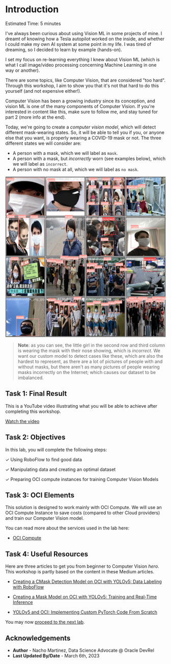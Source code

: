 # Introduction

Estimated Time: 5 minutes

I've always been curious about using Vision ML in some projects of mine. I  dreamt of knowing how a Tesla autopilot worked on the inside, and whether I could make my own AI system at some point in my life. I was tired of dreaming, so I decided to learn by example (hands-on).

I set my focus on re-learning everything I knew about Vision ML (which is what I call image/video processing concerning Machine Learning in one way or another).

There are some topics, like Computer Vision, that are considered "too hard". Through this workshop, I aim to show you that it's not that hard to do this yourself (and not expensive either!).

Computer Vision has been a growing industry since its conception, and vision ML is one of the many components of Computer Vision. If you're interested in content like this, make sure to follow me, and stay tuned for part 2 (more info at the end).

Today, we're going to create a *computer vision model*, which will detect different mask-wearing states. So, it will be able to tell you if you, or anyone else that you want, is properly wearing a COVID-19 mask or not. The three different states we will consider are:
- A person with a mask, which we will label as `mask`.
- A person with a mask, but *incorrectly* worn (see examples below), which we will label as `incorrect`.
- A person with no mask at all, which we will label as `no mask`.

![validation batch - girl](./images/val_batch0_labels.jpg)

> **Note**: as you can see, the little girl in the second row and third column is wearing the mask with their nose showing, which is *incorrect*. We want our custom model to detect cases like these, which are also the hardest to represent, as there are a lot of pictures of people with and without masks, but there aren't as many pictures of people wearing masks incorrectly on the Internet; which causes our dataset to be imbalanced.

## Task 1: Final Result

This is a YouTube video illustrating what you will be able to achieve after completing this workshop.

[Watch the video](youtube:LPRrbPiZ2X8)

## Task 2: Objectives

In this lab, you will complete the following steps:

&check; Using RoboFlow to find good data

&check; Manipulating data and creating an optimal dataset

&check; Preparing OCI compute instances for training Computer Vision Models

## Task 3: OCI Elements

This solution is designed to work mainly with OCI Compute. We will use an OCI Compute Instance to save costs (compared to other Cloud providers) and train our Computer Vision model.

You can read more about the services used in the lab here:
- [OCI Compute](https://www.oracle.com/cloud/compute/)

## Task 4: Useful Resources

Here are three articles to get you from beginner to Computer Vision *hero*. This workshop is partly based on the content in these Medium articles.

- [Creating a CMask Detection Model on OCI with YOLOv5: Data Labeling with RoboFlow](https://medium.com/oracledevs/creating-a-cmask-detection-model-on-oci-with-yolov5-data-labeling-with-roboflow-5cff89cf9b0b)

- [Creating a Mask Model on OCI with YOLOv5: Training and Real-Time Inference](https://medium.com/oracledevs/creating-a-mask-model-on-oci-with-yolov5-training-and-real-time-inference-3534c7f9eb21)

- [YOLOv5 and OCI: Implementing Custom PyTorch Code From Scratch](https://medium.com/oracledevs/yolov5-and-oci-implementing-custom-pytorch-code-from-scratch-7c6b82b0b6b1)


You may now [proceed to the next lab](#next).

## Acknowledgements

* **Author** - Nacho Martinez, Data Science Advocate @ Oracle DevRel
* **Last Updated By/Date** - March 6th, 2023
